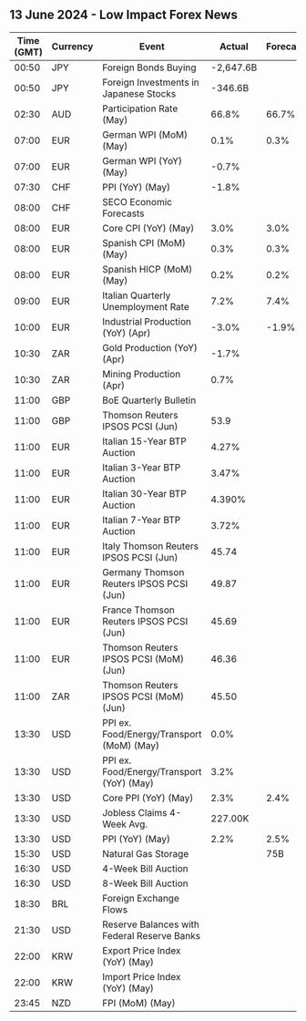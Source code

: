 ## 13 June 2024 - Low Impact Forex News

| Time (GMT) | Currency | Event | Actual | Forecast | Previous |
|------|----------|-------|--------|----------|----------|
| 00:50 | JPY | Foreign Bonds Buying | -2,647.6B |  | 1,323.4B |
| 00:50 | JPY | Foreign Investments in Japanese Stocks | -346.6B |  | 282.0B |
| 02:30 | AUD | Participation Rate (May) | 66.8% | 66.7% | 66.8% |
| 07:00 | EUR | German WPI (MoM) (May) | 0.1% | 0.3% | 0.4% |
| 07:00 | EUR | German WPI (YoY) (May) | -0.7% |  | -1.8% |
| 07:30 | CHF | PPI (YoY) (May) | -1.8% |  | -1.8% |
| 08:00 | CHF | SECO Economic Forecasts |  |  |  |
| 08:00 | EUR | Core CPI (YoY) (May) | 3.0% | 3.0% | 2.9% |
| 08:00 | EUR | Spanish CPI (MoM) (May) | 0.3% | 0.3% | 0.7% |
| 08:00 | EUR | Spanish HICP (MoM) (May) | 0.2% | 0.2% | 0.6% |
| 09:00 | EUR | Italian Quarterly Unemployment Rate | 7.2% | 7.4% | 7.4% |
| 10:00 | EUR | Industrial Production (YoY) (Apr) | -3.0% | -1.9% | -1.2% |
| 10:30 | ZAR | Gold Production (YoY) (Apr) | -1.7% |  | -4.3% |
| 10:30 | ZAR | Mining Production (Apr) | 0.7% |  | -4.8% |
| 11:00 | GBP | BoE Quarterly Bulletin |  |  |  |
| 11:00 | GBP | Thomson Reuters IPSOS PCSI (Jun) | 53.9 |  | 52.8 |
| 11:00 | EUR | Italian 15-Year BTP Auction | 4.27% |  | 4.16% |
| 11:00 | EUR | Italian 3-Year BTP Auction | 3.47% |  | 3.48% |
| 11:00 | EUR | Italian 30-Year BTP Auction | 4.390% |  | 4.140% |
| 11:00 | EUR | Italian 7-Year BTP Auction | 3.72% |  | 3.52% |
| 11:00 | EUR | Italy Thomson Reuters IPSOS PCSI (Jun) | 45.74 |  | 43.83 |
| 11:00 | EUR | Germany Thomson Reuters IPSOS PCSI (Jun) | 49.87 |  | 48.51 |
| 11:00 | EUR | France Thomson Reuters IPSOS PCSI (Jun) | 45.69 |  | 46.04 |
| 11:00 | EUR | Thomson Reuters IPSOS PCSI (MoM) (Jun) | 46.36 |  | 48.62 |
| 11:00 | ZAR | Thomson Reuters IPSOS PCSI (MoM) (Jun) | 45.50 |  | 45.27 |
| 13:30 | USD | PPI ex. Food/Energy/Transport (MoM) (May) | 0.0% |  | 0.5% |
| 13:30 | USD | PPI ex. Food/Energy/Transport (YoY) (May) | 3.2% |  | 3.2% |
| 13:30 | USD | Core PPI (YoY) (May) | 2.3% | 2.4% | 2.5% |
| 13:30 | USD | Jobless Claims 4-Week Avg. | 227.00K |  | 222.25K |
| 13:30 | USD | PPI (YoY) (May) | 2.2% | 2.5% | 2.3% |
| 15:30 | USD | Natural Gas Storage |  | 75B | 98B |
| 16:30 | USD | 4-Week Bill Auction |  |  | 5.270% |
| 16:30 | USD | 8-Week Bill Auction |  |  | 5.265% |
| 18:30 | BRL | Foreign Exchange Flows |  |  | -0.428B |
| 21:30 | USD | Reserve Balances with Federal Reserve Banks |  |  | 3.458T |
| 22:00 | KRW | Export Price Index (YoY) (May) |  |  | 6.2% |
| 22:00 | KRW | Import Price Index (YoY) (May) |  |  | 2.9% |
| 23:45 | NZD | FPI (MoM) (May) |  |  | 0.6% |
